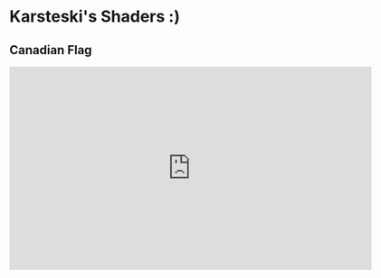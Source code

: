 # Karsteski's Shaders :)

## Canadian Flag
<iframe width="640" height="360" frameborder="0" src="https://www.shadertoy.com/embed/WfSczh?gui=true&t=10&paused=true&muted=false" allowfullscreen></iframe>
